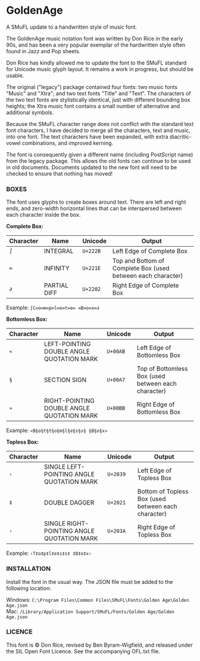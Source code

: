 # GoldenAge
A SMuFL update to a handwritten style of music font.


The GoldenAge music notation font was written by Don Rice in the early 90s, and has been a very popular exemplar of the hardwritten style often found in Jazz and Pop sheets.

Don Rice has kindly allowed me to update the font to the SMuFL standard for Unicode music glyph layout. It remains a work in progress, but should be usable. 

The original ("legacy") package contained four fonts: two music fonts "Music" and "Xtra"; and two text fonts "Title" and "Text". The characters of the two text fonts are stylistically identical, just with different bounding box heights; the Xtra music font contains a small number of alternative and additional symbols. 

Because the SMuFL character range does not conflict with the standard text font characters, I have decided to merge all the characters, text and music, into one font. The text characters have been expanded, with extra diacritic-vowel combinations, and improved kerning.

The font is consequently given a different name (including PostScript name) from the legacy package. This allows the old fonts can continue to be used in old documents. Documents updated to the new font will need to be checked to ensure that nothing has moved!

### BOXES  
The font uses glyphs to create boxes around text. There are left and right ends, and zero-width horizontal lines that can be interspersed between each character inside the box.

**Complete Box:**

| Character | Name | Unicode | Output |
| --------- | ---- | ------- | ----- |
| `∫` | INTEGRAL | `U+222B` | Left Edge of Complete Box |
| `∞` | INFINITY | `U+221E` | Top and Bottom of Complete Box (used between each character) | 
| `∂` | PARTIAL DIFF | `U+2202` | Right Edge of Complete Box |

Example: `∫C∞o∞m∞p∞l∞e∞t∞e∞ ∞B∞o∞x∞∂`

**Bottomless Box:**

| Character | Name | Unicode | Output |
| --------- | ---- | ------- | ----- |
| `«` | LEFT-POINTING DOUBLE ANGLE QUOTATION MARK | `U+00AB` | Left Edge of Bottomless Box |
| `§` | SECTION SIGN | `U+00A7` | Top of Bottomless Box (used between each character) | 
| `»` | RIGHT-POINTING DOUBLE ANGLE QUOTATION MARK | `U+00BB`| Right Edge of Bottomless Box |

Example: `«B§o§t§t§o§m§l§e§s§s§ §B§o§x»`

**Topless Box:**

| Character | Name | Unicode | Output |
| --------- | ---- | ------- | ----- |
`‹` | SINGLE LEFT-POINTING ANGLE QUOTATION MARK | `U+2039` | Left Edge of Topless Box |
`‡` | DOUBLE DAGGER | `U+2021` | Bottom of Topless Box (used between each character) | 
`›` | SINGLE RIGHT-POINTING ANGLE QUOTATION MARK | `U+203A`| Right Edge of Topless Box |

Example: `‹T‡o‡p‡l‡e‡s‡s‡ ‡B‡o‡x›`


### INSTALLATION 
Install the font in the usual way. The JSON file must be added to the following location:

Windows: `C:\Program Files\Common Files\SMuFL\Fonts\Golden Age\Golden Age.json`  
Mac: `/Library/Application Support/SMuFL/Fonts/Golden Age/Golden Age.json`

### LICENCE

This font is © Don Rice, revised by Ben Byram-Wigfield, and released under the SIL Open Font Licence. See the accompanying OFL.txt file.
